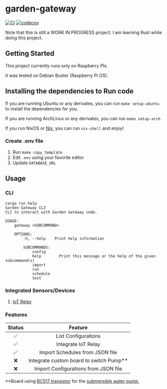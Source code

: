 # garden-gateway

[![CI](https://github.com/JeffLabonte/garden-gateway/actions/workflows/ci.yml/badge.svg)](https://github.com/JeffLabonte/garden-gateway/actions/workflows/ci.yml)
[![codecov](https://codecov.io/gh/JeffLabonte/garden-gateway/branch/main/graph/badge.svg?token=4SXT504A3H)](https://codecov.io/gh/JeffLabonte/garden-gateway)

Note that this is still a WORK IN PROGRESS project. I am learning Rust while doing this project.

## Getting Started

This project currently runs only on Raspberry PIs.

It was tested on Debian Buster (Raspberry Pi OS).

## Installing the dependencies to Run code

If you are running Ubuntu or any derivates, you can run `make setup-ubuntu` to install the dependencies for you.

If you are running ArchLinux or any derivates, you can run `make setup-arch`

If you run NixOS or [Nix](https://github.com/NixOS/nixpkgs), you can run `nix-shell` and enjoy!

### Create .env file

1. Run `make copy_template`
2. Edit `.env` using your favorite editor
3. Update `DATABASE_URL`

## Usage

### CLI


```
cargo run help
Garden Gateway CLI
CLI to interact with Garden Gateway code.

USAGE:
    gateway <SUBCOMMAND>

    OPTIONS:
        -h, --help    Print help information

        SUBCOMMANDS:
            config
            help        Print this message or the help of the given subcommand(s)
            import
            run
            schedule
            test
```

### Integrated Sensors/Devices

1. [IoT Relay](https://www.amazon.ca/gp/product/B00WV7GMA2/ref=ppx_yo_dt_b_asin_title_o05_s00?ie=UTF8&psc=1)

### Features

| Status | Feature |
|:------:|:-------:|
| :white_check_mark: | List Configurations |
| :white_check_mark: | Integrate IoT Relay |
| :white_check_mark: | Import Schedules from JSON file |
| :x: | Integrate custom board to switch Pump** |
| :x: | Import Configurations from JSON file |

**Board using [BC517 transistor](https://www.digikey.ca/en/products/detail/onsemi/BC517-D74Z/976355) for the [submersible water pump.](https://www.digikey.ca/en/products/detail/adafruit-industries-llc/4547/11627730)
